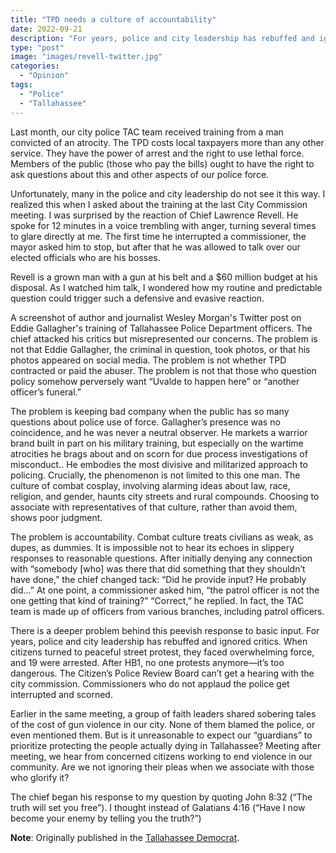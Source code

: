 ```yaml
---
title: "TPD needs a culture of accountability"
date: 2022-09-21
description: "For years, police and city leadership has rebuffed and ignored critics."
type: "post"
image: "images/revell-twitter.jpg"
categories:
  - "Opinion"
tags:
  - "Police"
  - "Tallahassee"
---
```


Last month, our city police TAC team received training from a man convicted of an atrocity. The TPD costs local taxpayers more than any other service. They have the power of arrest and the right to use lethal force. Members of the public (those who pay the bills) ought to have the right to ask questions about this and other aspects of our police force.

Unfortunately, many in the police and city leadership do not see it this way. I realized this when I asked about the training at the last City Commission meeting. I was surprised by the reaction of Chief Lawrence Revell. He spoke for 12 minutes in a voice trembling with anger, turning several times to glare directly at me. The first time he interrupted a commissioner, the mayor asked him to stop, but after that he was allowed to talk over our elected officials who are his bosses.

Revell is a grown man with a gun at his belt and a $60 million budget at his disposal. As I watched him talk, I wondered how my routine and predictable question could trigger such a defensive and evasive reaction.

A screenshot of author and journalist Wesley Morgan's Twitter post on Eddie Gallagher's training of Tallahassee Police Department officers.
The chief attacked his critics but misrepresented our concerns. The problem is not that Eddie Gallagher, the criminal in question, took photos, or that his photos appeared on social media. The problem is not whether TPD contracted or paid the abuser. The problem is not that those who question policy somehow perversely want “Uvalde to happen here” or “another officer’s funeral.”

The problem is keeping bad company when the public has so many questions about police use of force. Gallagher’s presence was no coincidence, and he was never a neutral observer. He markets a warrior brand built in part on his military training, but especially on the wartime atrocities he brags about and on scorn for due process investigations of misconduct.. He embodies the most divisive and militarized approach to policing. Crucially, the phenomenon is not limited to this one man. The culture of combat cosplay, involving alarming ideas about law, race, religion, and gender, haunts city streets and rural compounds. Choosing to associate with representatives of that culture, rather than avoid them, shows poor judgment.

The problem is accountability. Combat culture treats civilians as weak, as dupes, as dummies. It is impossible not to hear its echoes in slippery responses to reasonable questions. After initially denying any connection with “somebody [who] was there that did something that they shouldn’t have done,” the chief changed tack: “Did he provide input? He probably did...” At one point, a commissioner asked him, “the patrol officer is not the one getting that kind of training?” “Correct,” he replied. In fact, the TAC team is made up of officers from various branches, including patrol officers.

There is a deeper problem behind this peevish response to basic input. For years, police and city leadership has rebuffed and ignored critics. When citizens turned to peaceful street protest, they faced overwhelming force, and 19 were arrested. After HB1, no one protests anymore—it’s too dangerous. The Citizen’s Police Review Board can’t get a hearing with the city commission. Commissioners who do not applaud the police get interrupted and scorned.

Earlier in the same meeting, a group of faith leaders shared sobering tales of the cost of gun violence in our city. None of them blamed the police, or even mentioned them. But is it unreasonable to expect our “guardians” to prioritize protecting the people actually dying in Tallahassee? Meeting after meeting, we hear from concerned citizens working to end violence in our community. Are we not ignoring their pleas when we associate with those who glorify it?

The chief began his response to my question by quoting John 8:32 (“The truth will set you free”). I thought instead of Galatians 4:16 (“Have I now become your enemy by telling you the truth?”)

**Note**: Originally published in the [Tallahassee Democrat](https://www.tallahassee.com/story/opinion/2022/09/21/tpd-needs-culture-accountability-opinion/10429868002/).

